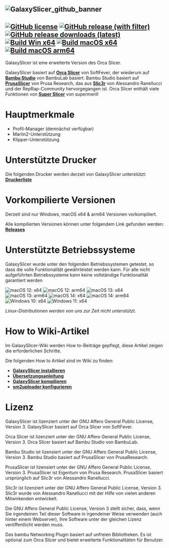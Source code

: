 ![GalaxySlicer_github_banner](https://github.com/fr3ak2402/GalaxySlicer/assets/96239814/31a440c6-fa99-42f0-af4a-f8589d34dfb8)
-------------------------------------
[![GitHub license](https://img.shields.io/github/license/Fr3ak2402/GalaxySlicer?style=flat-square&label=License&color=693A71)](https://github.com/fr3ak2402/GalaxySlicer/blob/main/LICENSE.txt)
[![GitHub release (with filter)](https://img.shields.io/github/v/release/fr3ak2402/GalaxySlicer?style=flat-square&label=Version&color=693A71)](https://github.com/fr3ak2402/GalaxySlicer/releases/latest)
[![GitHub release downloads (latest)](https://img.shields.io/github/downloads/Fr3ak2402/GalaxySlicer/latest/total?style=flat-square&label=Downloads&color=%23693A71)](https://github.com/fr3ak2402/GalaxySlicer/releases/latest)
[![Build Win x64](https://img.shields.io/github/actions/workflow/status/Fr3ak2402/GalaxySlicer/build_win_x64.yml?style=flat-square&logo=Windows11&label=Build%20Win%20x64&color=%23693A71)](https://github.com/fr3ak2402/GalaxySlicer/actions/workflows/build_win_x64.yml)
[![Build macOS x64](https://img.shields.io/github/actions/workflow/status/Fr3ak2402/GalaxySlicer/build_macOS_x64.yml?style=flat-square&logo=Apple&label=Build%20macOS%20x64&color=%23693A71)](https://github.com/fr3ak2402/GalaxySlicer/actions/workflows/build_macOS_x64.yml)
[![Build macOS arm64](https://img.shields.io/github/actions/workflow/status/Fr3ak2402/GalaxySlicer/build_macOS_arm64.yml?style=flat-square&logo=Apple&label=Build%20macOS%20arm64&color=%23693A71)](https://github.com/fr3ak2402/GalaxySlicer/actions/workflows/build_macOS_arm64.yml)
-------------------------------------

GalaxySlicer ist eine erweiterte Version des Orca Slicer.

GalaxySlicer basiert auf **[Orca Slicer](https://github.com/SoftFever/OrcaSlicer)** von SoftFever, der wiederum auf **[Bambu Studio](https://github.com/bambulab/BambuStudio)** von BambuLab basiert. Bambu Studio basiert auf **[PrusaSlicer](https://github.com/prusa3d/PrusaSlicer)** von Prusa Research, das aus **[Slic3r](https://github.com/Slic3r/Slic3r)** von Alessandro Ranellucci und der RepRap-Community hervorgegangen ist. Orca Slicer enthält viele Funktionen von **[Super Slicer](https://github.com/supermerill/SuperSlicer)** von supermerill

# Hauptmerkmale
- Profil-Manager (demnächst verfügbar)
- Marlin2-Unterstützung
- Klipper-Unterstützung

# Unterstützte Drucker

Die folgenden Drucker werden derzeit von GalaxySlicer unterstützt: **[Druckerliste](https://github.com/fr3ak2402/GalaxySlicer-Profile-Library/wiki/Supported-printers)**

# Vorkompilierte Versionen
Derzeit sind nur Windows, macOS x64 & arm64 Versionen vorkompiliert.

Alle kompilierten Versionen können unter folgendem Link gefunden werden: **[Releases](https://github.com/fr3ak2402/GalaxySlicer/releases)**

# Unterstützte Betriebssysteme

GalaxySlicer wurde unter den folgenden Betriebssystemen getestet, so dass die volle Funktionalität gewährleistet werden kann. Für alle nicht aufgeführten Betriebssysteme kann keine vollständige Funktionalität garantiert werden

![macOS 12: x64](https://img.shields.io/badge/Apple-x64-blue?style=flat-square&logo=Apple&label=macOS%2012&labelColor=black&color=gray)
![macOS 12: arm64](https://img.shields.io/badge/Apple-arm64-blue?style=flat-square&logo=Apple&label=macOS%2012&labelColor=black&color=gray)
![macOS 13: x64](https://img.shields.io/badge/Apple-x64-blue?style=flat-square&logo=Apple&label=macOS%2013&labelColor=black&color=gray)
![macOS 13: arm64](https://img.shields.io/badge/Apple-arm64-blue?style=flat-square&logo=Apple&label=macOS%2013&labelColor=black&color=gray)
![macOS 14: x64](https://img.shields.io/badge/Apple-x64-blue?style=flat-square&logo=Apple&label=macOS%2014&labelColor=black&color=gray)
![macOS 14: arm64](https://img.shields.io/badge/Apple-arm64-blue?style=flat-square&logo=Apple&label=macOS%2014&labelColor=black&color=gray)
![Windows 10: x64](https://img.shields.io/badge/Windows-x64-blue?style=flat-square&logo=Windows10&label=Windows%2010&labelColor=blue&color=gray)
![Windows 11: x64](https://img.shields.io/badge/Windows-x64-blue?style=flat-square&logo=Windows11&label=Windows%2011&labelColor=blue&color=gray)

_Linux-Distributionen werden von uns zur Zeit nicht unterstützt._

# How to Wiki-Artikel
Im GalaxySlicer-Wiki werden How to-Beiträge gepflegt, diese Artikel zeigen die erforderlichen Schritte. 

Die folgenden How to Artikel sind im Wiki zu finden:

* **[GalaxySlicer installieren](https://github.com/fr3ak2402/GalaxySlicer/wiki/Install-GalaxySlicer)**
* **[Übersetzungsanleitung](https://github.com/fr3ak2402/GalaxySlicer/wiki/Translation-guide)**
* **[GalaxySlicer kompilieren](https://github.com/fr3ak2402/GalaxySlicer/wiki/Compile-GalaxySlicer)**
* **[sm2uploader konfigurieren](https://github.com/fr3ak2402/GalaxySlicer/wiki/Configuring-sm2uploader)**

# Lizenz
GalaxySlicer ist lizenziert unter der GNU Affero General Public License, Version 3. GalaxySlicer basiert auf Orca Slicer von SoftFever.

Orca Slicer ist lizenziert unter der GNU Affero General Public License, Version 3. Orca Slicer basiert auf Bambu Studio von BambuLab.

Bambu Studio ist lizensiert unter der GNU Affero General Public License, Version 3. Bambu Studio basiert auf PrusaSlicer von PrusaResearch.

PrusaSlicer ist lizensiert unter der GNU Affero General Public License, Version 3. PrusaSlicer ist Eigentum von Prusa Research. PrusaSlicer basiert ursprünglich auf Slic3r von Alessandro Ranellucci.

Slic3r ist lizenziert unter der GNU Affero General Public License, Version 3. Slic3r wurde von Alessandro Ranellucci mit der Hilfe von vielen anderen Mitwirkenden entwickelt.

Die GNU Affero General Public License, Version 3 stellt sicher, dass, wenn Sie irgendeinen Teil dieser Software in irgendeiner Weise verwenden (auch hinter einem Webserver), Ihre Software unter der gleichen Lizenz veröffentlicht werden muss.

Das bambu Networking Plugin basiert auf unfreien Bibliotheken. Es ist optional zum Orca Slicer und bietet erweiterte Funktionalitäten für Benutzer.
